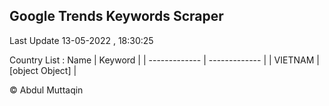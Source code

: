 

## Google Trends Keywords Scraper 
 
Last Update 13-05-2022 , 18:30:25

Country List :
 Name  | Keyword |
| ------------- | ------------- |
| VIETNAM | [object Object] |



© Abdul Muttaqin 
